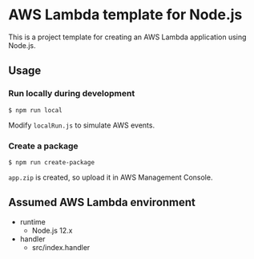 # AWS Lambda template for Node.js

This is a project template for creating an AWS Lambda application using Node.js.

## Usage

### Run locally during development

    $ npm run local
    
Modify `localRun.js` to simulate AWS events.

### Create a package

    $ npm run create-package

`app.zip` is created, so upload it in AWS Management Console.

## Assumed AWS Lambda environment

- runtime
  - Node.js 12.x
- handler
  - src/index.handler
